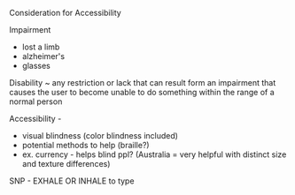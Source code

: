 Consideration for Accessibility

Impairment
- lost a limb
- alzheimer's
- glasses

Disability ~ any restriction or lack that can result form an impairment that causes the user to become unable to do something within the range of a normal person


Accessibility - 
  - visual blindness (color blindness included)
  - potential methods to help (braille?)
  - ex. currency - helps blind ppl? (Australia = very helpful with distinct size and texture differences)
  
SNP - EXHALE OR INHALE to type

